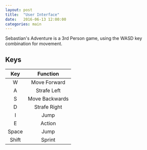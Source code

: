 ```yaml
---
layout: post
title:  "User Interface"
date:   2016-06-13 12:00:00
categories: main
---
```


Sebastian's Adventure is a 3rd Person game, using the WASD key combination for movement.

## Keys

| Key   | Function       |
|:-----:|:--------------:|
| W     | Move Forward   |
| A     | Strafe Left    |
| S     | Move Backwards |
| D     | Strafe Right   |
| I     | Jump           |
| E     | Action         |
| Space | Jump           |
| Shift | Sprint         |
